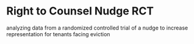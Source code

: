 # Right to Counsel Nudge RCT
analyzing data from a randomized controlled trial of a nudge to increase representation for tenants facing eviction
